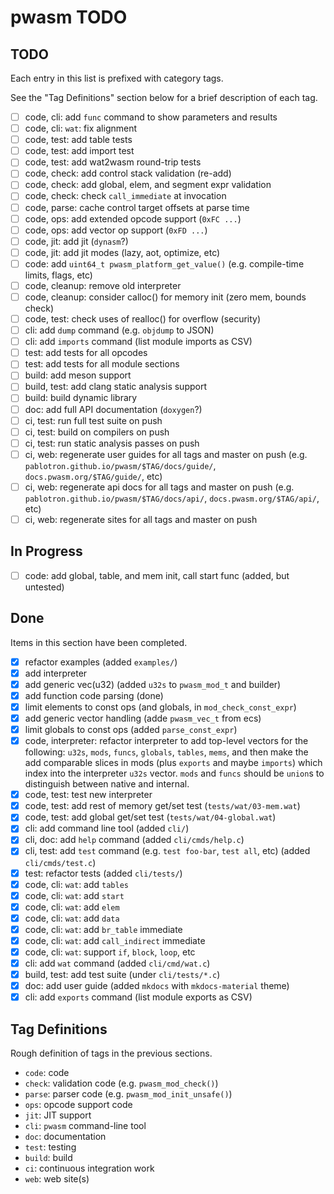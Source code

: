 # pwasm TODO

## TODO

Each entry in this list is prefixed with category tags.

See the "Tag Definitions" section below for a brief description of each
tag.

* [ ] code, cli: add `func` command to show parameters and results
* [ ] code, cli: `wat`: fix alignment
* [ ] code, test: add table tests
* [ ] code, test: add import test
* [ ] code, test: add wat2wasm round-trip tests
* [ ] code, check: add control stack validation (re-add)
* [ ] code, check: add global, elem, and segment expr validation
* [ ] code, check: check `call_immediate` at invocation
* [ ] code, parse: cache control target offsets at parse time
* [ ] code, ops: add extended opcode support (`0xFC ...`)
* [ ] code, ops: add vector op support (`0xFD ...`)
* [ ] code, jit: add jit (`dynasm`?)
* [ ] code, jit: add jit modes (lazy, aot, optimize, etc)
* [ ] code: add `uint64_t pwasm_platform_get_value()` (e.g. compile-time limits, flags, etc)
* [ ] code, cleanup: remove old interpreter
* [ ] code, cleanup: consider calloc() for memory init (zero mem, bounds check)
* [ ] code, test: check uses of realloc() for overflow (security)
* [ ] cli: add `dump` command (e.g. `objdump` to JSON)
* [ ] cli: add `imports` command (list module imports as CSV)
* [ ] test: add tests for all opcodes
* [ ] test: add tests for all module sections
* [ ] build: add meson support
* [ ] build, test: add clang static analysis support
* [ ] build: build dynamic library
* [ ] doc: add full API documentation (`doxygen`?)
* [ ] ci, test: run full test suite on push
* [ ] ci, test: build on compilers on push
* [ ] ci, test: run static analysis passes on push
* [ ] ci, web: regenerate user guides for all tags and master on push (e.g. `pablotron.github.io/pwasm/$TAG/docs/guide/`, `docs.pwasm.org/$TAG/guide/`, etc)
* [ ] ci, web: regenerate api docs for all tags and master on push (e.g. `pablotron.github.io/pwasm/$TAG/docs/api/`, `docs.pwasm.org/$TAG/api/`, etc)
* [ ] ci, web: regenerate sites for all tags and master on push

## In Progress
* [ ] code: add global, table, and mem init, call start func (added,
      but untested)

## Done

Items in this section have been completed.

* [x] refactor examples (added `examples/`)
* [x] add interpreter
* [x] add generic vec(u32) (added `u32s` to `pwasm_mod_t` and builder)
* [x] add function code parsing (done)
* [x] limit elements to const ops (and globals, in `mod_check_const_expr`)
* [x] add generic vector handling (adde `pwasm_vec_t` from ecs)
* [x] limit globals to const ops (added `parse_const_expr`)
* [x] code, interpreter: refactor interpreter to add top-level vectors
  for the following: `u32s`, `mods`, `funcs`, `globals`, `tables`,
  `mems`, and then make the add comparable slices in mods (plus
  `exports` and maybe `imports`) which index into the interpreter
  `u32s` vector.  `mods` and `funcs` should be `union`s to distinguish
  between native and internal.
* [x] code, test: test new interpreter
* [x] code, test: add rest of memory get/set test (`tests/wat/03-mem.wat`)
* [x] code, test: add global get/set test (`tests/wat/04-global.wat`)
* [x] cli: add command line tool (added `cli/`)
* [x] cli, doc: add `help` command (added `cli/cmds/help.c`)
* [x] cli, test: add `test` command (e.g. `test foo-bar`, `test all`,
  etc) (added `cli/cmds/test.c`)
* [x] test: refactor tests (added `cli/tests/`)
* [x] code, cli: `wat`: add `tables`
* [x] code, cli: `wat`: add `start`
* [x] code, cli: `wat`: add `elem`
* [x] code, cli: `wat`: add `data`
* [x] code, cli: `wat`: add `br_table` immediate
* [x] code, cli: `wat`: add `call_indirect` immediate
* [x] code, cli: `wat`: support `if`, `block`, `loop`, etc
* [x] cli: add `wat` command (added `cli/cmd/wat.c`)
* [x] build, test: add test suite (under `cli/tests/*.c`)
* [x] doc: add user guide (added `mkdocs` with `mkdocs-material` theme)
* [x] cli: add `exports` command (list module exports as CSV)

## Tag Definitions

Rough definition of tags in the previous sections.

* `code`: code
* `check`: validation code (e.g. `pwasm_mod_check()`)
* `parse`: parser code (e.g. `pwasm_mod_init_unsafe()`)
* `ops`: opcode support code
* `jit`: JIT support
* `cli`: `pwasm` command-line tool
* `doc`: documentation
* `test`: testing
* `build`: build
* `ci`: continuous integration work
* `web`: web site(s)
